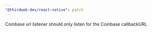 ```yaml
---
"@thirdweb-dev/react-native": patch
---
```


Coinbase url listener should only listen for the Coinbase callbackURL
